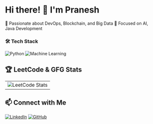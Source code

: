 # Hi there! 👋 I'm Pranesh  
🚀 Passionate about DevOps, Blockchain, and Big Data 
🎯 Focused on AI, Java Development


### 🛠️ Tech Stack
![Python](https://img.shields.io/badge/Python-3776AB?style=for-the-badge&logo=python&logoColor=white)
![Machine Learning](https://img.shields.io/badge/Machine_Learning-F76B00?style=for-the-badge&logo=pytorch&logoColor=white)

## 🏆 **LeetCode & GFG Stats**
<table>
  <tr>
    <td>
      <img src="https://leetcard.jacoblin.cool/pranesh0418?theme=dark&font=ABeeZee&ext=heatmap" alt="LeetCode Stats">
    </td>
  </tr>
</table>


## 📫 Connect with Me
[![LinkedIn](https://img.shields.io/badge/LinkedIn-0077B5?style=for-the-badge&logo=linkedin&logoColor=white)](ttps://www.linkedin.com/in/pranesh-rajagopal-9v/)
[![GitHub](https://img.shields.io/badge/GitHub-100000?style=for-the-badge&logo=github&logoColor=white)]([https://github.com/PraneshxxTechy])
